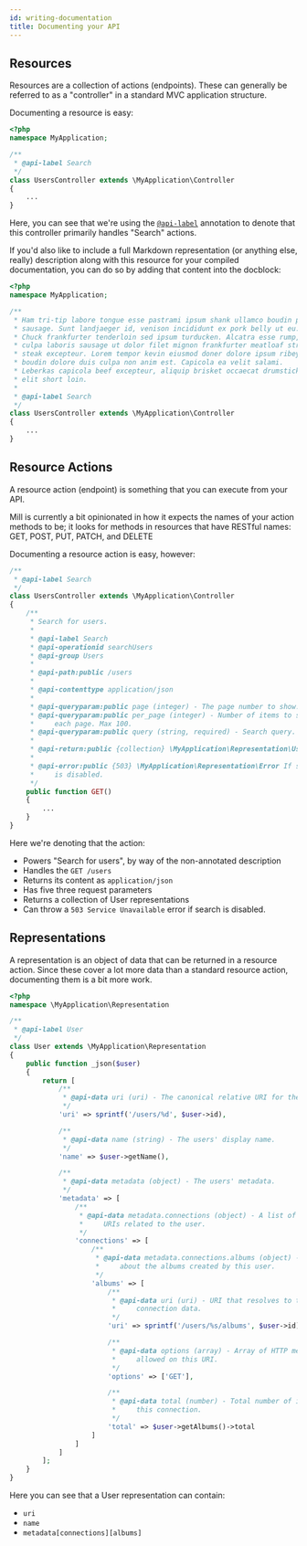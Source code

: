 ```yaml
---
id: writing-documentation
title: Documenting your API
---
```


## Resources
Resources are a collection of actions (endpoints). These can generally be referred to as a "controller" in a standard MVC application structure.

Documenting a resource is easy:

```php
<?php
namespace MyApplication;

/**
 * @api-label Search
 */
class UsersController extends \MyApplication\Controller
{
    ...
}

```

Here, you can see that we're using the [`@api-label`](reference-api-label.md) annotation to denote that this controller primarily handles "Search" actions.

If you'd also like to include a full Markdown representation (or anything else, really) description along with this resource for your compiled documentation, you can do so by adding that content into the docblock:

```php
<?php
namespace MyApplication;

/**
 * Ham tri-tip labore tongue esse pastrami ipsum shank ullamco boudin pig
 * sausage. Sunt landjaeger id, venison incididunt ex pork belly ut eu.
 * Chuck frankfurter tenderloin sed ipsum turducken. Alcatra esse rump,
 * culpa laboris sausage ut dolor filet mignon frankfurter meatloaf strip
 * steak excepteur. Lorem tempor kevin eiusmod doner dolore ipsum ribeye
 * boudin dolore duis culpa non anim est. Capicola ea velit salami.
 * Leberkas capicola beef excepteur, aliquip brisket occaecat drumstick
 * elit short loin.
 *
 * @api-label Search
 */
class UsersController extends \MyApplication\Controller
{
    ...
}
```

## Resource Actions
A resource action (endpoint) is something that you can execute from your API.

Mill is currently a bit opinionated in how it expects the names of your action methods to be; it looks for methods in resources that have RESTful names: GET, POST, PUT, PATCH, and DELETE

Documenting a resource action is easy, however:

```php
/**
 * @api-label Search
 */
class UsersController extends \MyApplication\Controller
{
    /**
     * Search for users.
     *
     * @api-label Search
     * @api-operationid searchUsers
     * @api-group Users
     *
     * @api-path:public /users
     *
     * @api-contenttype application/json
     *
     * @api-queryparam:public page (integer) - The page number to show.
     * @api-queryparam:public per_page (integer) - Number of items to show on
     *     each page. Max 100.
     * @api-queryparam:public query (string, required) - Search query.
     *
     * @api-return:public {collection} \MyApplication\Representation\User
     *
     * @api-error:public {503} \MyApplication\Representation\Error If search
     *     is disabled.
     */
    public function GET()
    {
        ...
    }
}
```

Here we're denoting that the action:

* Powers "Search for users", by way of the non-annotated description
* Handles the `GET /users`
* Returns its content as `application/json`
* Has five three request parameters
* Returns a collection of User representations
* Can throw a `503 Service Unavailable` error if search is disabled.

## Representations
A representation is an object of data that can be returned in a resource action. Since these cover a lot more data than a standard resource action, documenting them is a bit more work.

```php
<?php
namespace \MyApplication\Representation

/**
 * @api-label User
 */
class User extends \MyApplication\Representation
{
    public function _json($user)
    {
        return [
            /**
             * @api-data uri (uri) - The canonical relative URI for the user.
             */
            'uri' => sprintf('/users/%d', $user->id),

            /**
             * @api-data name (string) - The users' display name.
             */
            'name' => $user->getName(),

            /**
             * @api-data metadata (object) - The users' metadata.
             */
            'metadata' => [
                /**
                 * @api-data metadata.connections (object) - A list of resource
                 *     URIs related to the user.
                 */
                'connections' => [
                    /**
                     * @api-data metadata.connections.albums (object) - Info
                     *     about the albums created by this user.
                     */
                    'albums' => [
                        /**
                         * @api-data uri (uri) - URI that resolves to the
                         *     connection data.
                         */
                        'uri' => sprintf('/users/%s/albums', $user->id),

                        /**
                         * @api-data options (array) - Array of HTTP methods
                         *     allowed on this URI.
                         */
                        'options' => ['GET'],

                        /**
                         * @api-data total (number) - Total number of items on
                         *     this connection.
                         */
                        'total' => $user->getAlbums()->total
                    ]
                ]
            ]
        ];
    }
}
```

Here you can see that a User representation can contain:

* `uri`
* `name`
* `metadata[connections][albums]`
